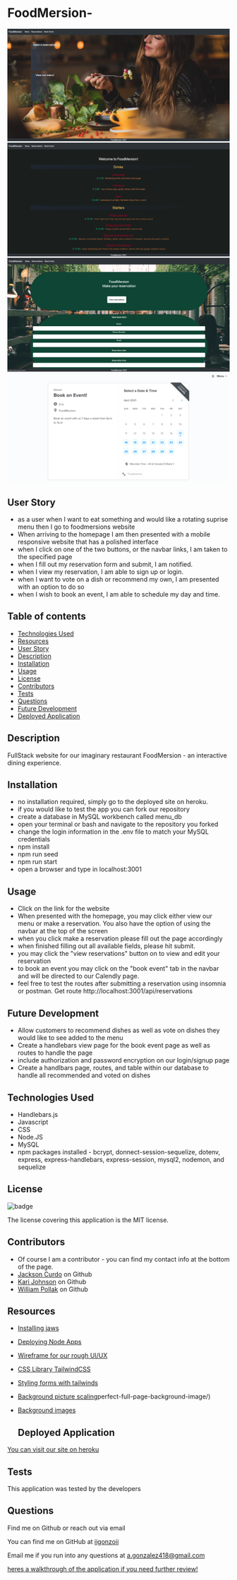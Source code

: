# FoodMersion-

<img src="./images/fm1.jpg" alt = "girl eating at table">
<img src="./images/fm2.jpg" alt = "FoodMersion menu">
<img src="./images/fm3.jpg" alt = "FoodMersion reservation page">
<img src="./images/fm4.jpg" alt = "FoodMersion Calendly page for booking events">

  ## User Story
  * as a user when I want to eat something and would like a rotating suprise menu then I go to foodmersions website
  * When arriving to the homepage I am then presented with a mobile responsive website that has a polished interface
  * when I click on one of the two buttons, or the navbar links, I am taken to the specified page
  * when I fill out my reservation form and submit, I am notified. 
  * when I view my reservation, I am able to sign up or login.
  * when I want to vote on a dish or recommend my own, I am presented with an option to do so
  * when I wish to book an event, I am able to schedule my day and time. 

  ## Table of contents
  - [Technologies Used](#technologies-Used)
  - [Resources](#resources)
  - [User Story](#user-Story)
  - [Description](#description)
  - [Installation](#installation)
  - [Usage](#usage)
  - [License](#license)
  - [Contributors](#contributors)
  - [Tests](#tests)
  - [Questions](#questions)
  - [Future Development](#future-Development)
  - [Deployed Application](#Deployed-Application)

  ## Description
  FullStack website for our imaginary restaurant FoodMersion - an interactive dining experience. 

  ## Installation
  * no installation required, simply go to the deployed site on heroku.
  * if you would like to test the app you can fork our repository
  * create a database in MySQL workbench called menu_db 
  * open your terminal or bash and navigate to the repository you forked
  * change the login information in the .env file to match your MySQL credentials 
  * npm install
  * npm run seed
  * npm run start
  * open a browser and type in localhost:3001

  ## Usage
  * Click on the link for the website
  * When presented with the homepage, you may click either view our menu or make a reservation. You also have the option of using the navbar at the top of the screen
  * when you click make a reservation please fill out the page accordingly
  * when finished filling out all available fields, please hit submit.
  * you may click the "view reservations" button on to view and edit your reservation
  * to book an event you may click on the "book event" tab in the navbar and will be directed to our Calendly page.
  * feel free to test the routes after submitting a reservation using insomnia or postman. Get route http://localhost:3001/api/reservations

  ## Future Development
  * Allow customers to recommend dishes as well as vote on dishes they would like to see added to the menu
  * Create a handlebars view page for the book event page as well as routes to handle the page 
  * include authorization and password encryption on our login/signup page
  * Create a handlbars page, routes, and table within our database to handle all recommended and voted on dishes

  ## Technologies Used
  * Handlebars.js
  * Javascript
  * CSS 
  * Node.JS
  * MySQL 
  * npm packages installed - bcrypt, donnect-session-sequelize, dotenv, express, express-handlebars, express-session, mysql2, nodemon, and sequelize

  ## License
  ![badge](https://img.shields.io/badge/license-MIT-blue)

  The license covering this application is the MIT license.

  ## Contributors
  * Of course I am a contributor - you can find my contact info at the bottom of the page.
  * [Jackson Curdo](https://github.com/jacksoncurdo) on Github 
  * [Kari Johnson](https://github.com/Karijayyy) on Github
  * [William Pollak](https://github.com/trae77) on Github

  ## Resources
* [Installing jaws](https://devcenter.heroku.com/articles/jawsdb)
* [Deploying Node Apps](https://devcenter.heroku.com/articles/deploying-nodejs)
* [Wireframe for our rough UI/UX](https://wireframe.cc/tP7JbN)
* [CSS Library TailwindCSS](https://tailwindcss.com/docs)
* [Styling forms with tailwinds](https://css-tricks.com/style-form-tailwind-css/)
* [Background picture scaling](https://css-tricks.com/)perfect-full-page-background-image/)
* [Background images](https://unsplash.com/)
  

  ## Deployed Application
[You can visit our site on heroku](https://evening-spire-50554.herokuapp.com/)


  ## Tests
  This application was tested by the developers

  ## Questions
  Find me on Github or reach out via email

  You can find me on GitHub at [iigonzoii](https://github.com/iigonzoii)

  Email me if you run into any questions at a.gonzalez418@gmail.com
 
 
 <a href="https://drive.google.com/file/d/1PtvgUG9kvXFnMEaekvSjFSfgDrUur8qf/view?usp=sharing" target="_blank">heres a walkthrough of the application if you need further review!</a>
 